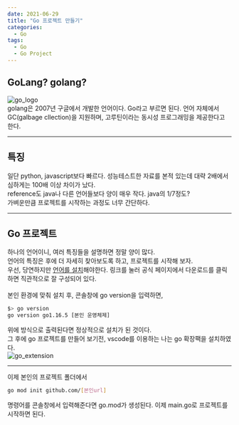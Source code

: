 ```yaml
---
date: 2021-06-29
title: "Go 프로젝트 만들기"
categories:
  - Go
tags:
  - Go
  - Go Project
---
```


## GoLang? golang?

![go_logo](https://rnrudxo2872.github.io/assets/images/go/go_logo.png)  
golang은 2007년 구글에서 개발한 언어이다. Go라고 부르면 된다. 언어 자체에서 GC(galbage cllection)을 지원하며, 고루틴이라는 동시성 프로그래밍을 제공한다고 한다.

---

## 특징

일단 python, javascript보다 빠르다. 성능테스트한 자료를 본적 있는데 대략 2배에서 심하게는 100배 이상 차이가 났다.  
reference도 java나 다른 언어들보다 양이 매우 작다. java의 1/7정도?  
가벼운만큼 프로젝트를 시작하는 과정도 너무 간단하다.

---

## Go 프로젝트

하나의 언어이니, 여러 특징들을 설명하면 정말 양이 많다.  
언어의 특징은 후에 더 자세히 찾아보도록 하고, 프로젝트를 시작해 보자.  
우선, 당연하지만 [언어를 설치](https://golang.org/)해야한다. 링크를 눌러 공식 페이지에서 다운로드를 클릭하면 직관적으로 잘 구성되어 있다. <br/>  
본인 환경에 맞춰 설치 후, 콘솔창에 go version을 입력하면,

```bash
$> go version
go version go1.16.5 [본인 운영체제]
```

위에 방식으로 출력된다면 정상적으로 설치가 된 것이다.  
그 후에 go 프로젝트를 만들어 보기전, vscode를 이용하는 나는 go 확장팩을 설치하였다.  
![go_extension](https://rnrudxo2872.github.io/assets/images/go/go_extension.png)

---

이제 본인의 프로젝트 폴더에서

```bash
go mod init github.com/[본인url]
```

명령어를 콘솔창에서 입력해준다면 go.mod가 생성된다. 이제 main.go로 프로젝트를 시작하면 된다.
